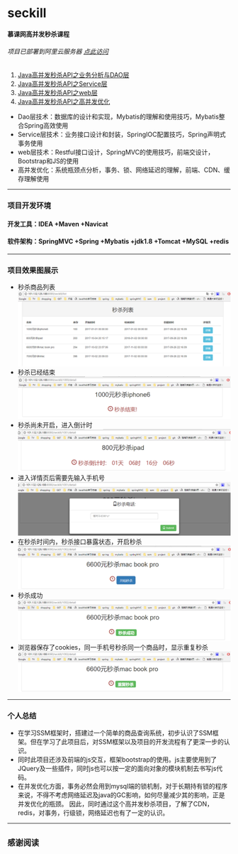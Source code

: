 # seckill
#### 慕课网高并发秒杀课程
###### 项目已部署到阿里云服务器  [点此访问](http://101.132.126.188:8080/seckill/list "http://101.132.126.188:8080/seckill/list")

1. [Java高并发秒杀API之业务分析与DAO层](http://www.imooc.com/learn/587)
2. [Java高并发秒杀API之Service层](http://www.imooc.com/learn/631)
3. [Java高并发秒杀API之web层](http://www.imooc.com/learn/630)
4. [Java高并发秒杀API之高并发优化](http://www.imooc.com/learn/632)

* Dao层技术：数据库的设计和实现，Mybatis的理解和使用技巧，Mybatis整合Spring高效使用
* Service层技术：业务接口设计和封装，SpringIOC配置技巧，Spring声明式事务使用
* web层技术：Restful接口设计，SpringMVC的使用技巧，前端交设计，Bootstrap和JS的使用
* 高并发优化：系统瓶颈点分析，事务、锁、网络延迟的理解，前端、CDN、缓存理解使用
* * *
### 项目开发环境
#### 开发工具：IDEA +Maven +Navicat
#### 软件架构：SpringMVC +Spring +Mybatis +jdk1.8 +Tomcat +MySQL +redis
* * *
### 项目效果图展示
* 秒杀商品列表
![](https://github.com/strugglesdy/seckill/raw/master/images/1.png)  
* 秒杀已经结束
![](https://github.com/strugglesdy/seckill/raw/master/images/2.png)  
* 秒杀尚未开启，进入倒计时
![](https://github.com/strugglesdy/seckill/raw/master/images/3.png)  
* 进入详情页后需要先输入手机号
![](https://github.com/strugglesdy/seckill/raw/master/images/4.png)  
* 在秒杀时间内，秒杀接口暴露状态，开启秒杀
![](https://github.com/strugglesdy/seckill/raw/master/images/5.png)  
* 秒杀成功
![](https://github.com/strugglesdy/seckill/raw/master/images/6.png)  
* 浏览器保存了cookies，同一手机号秒杀同一个商品时，显示重复秒杀
![](https://github.com/strugglesdy/seckill/raw/master/images/7.png)  
 
* * *
### 个人总结
* 在学习SSM框架时，搭建过一个简单的商品查询系统，初步认识了SSM框架。但在学习了此项目后，对SSM框架以及项目的开发流程有了更深一步的认识。
* 同时此项目还涉及前端的js交互，框架bootstrap的使用。js主要使用到了JQuery及一些插件，同时js也可以按一定的面向对象的模块机制去书写js代码。
* 在并发优化方面，事务必然会用到mysql端的锁机制，对于长期持有锁的程序来说，不得不考虑网络延迟及java的GC影响，如何尽量减少其的影响，正是并发优化的瓶颈。
因此，同时通过这个高并发秒杀项目，了解了CDN，redis，对事务，行级锁，网络延迟也有了一定的认识。

* * *
##   `感谢阅读`
